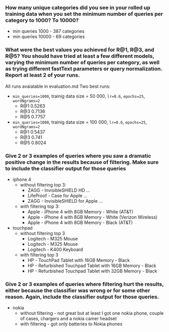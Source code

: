 ### How many unique categories did you see in your rolled up training data when you set the minimum number of queries per category to 1000? To 10000?

* min queries 1000 - 387 categories
* min queries 10000 - 69 categories

### What were the best values you achieved for R@1, R@3, and R@5? You should have tried at least a few different models, varying the minimum number of queries per category, as well as trying different fastText parameters or query normalization. Report at least 2 of your runs.

All runs avaialable in evaluation.md
Two best runs:

* `min_queries=1000`, trainig data size = 50 000, `lr=0.6`, `epochs=25`, `wordNgrams=2`
   * R@1 0.5263
   * R@3 0.7136
   * R@5 0.7757
* `min_queries=1000`, trainig data size = 100 000, `lr=0.6`, `epochs=25`, `wordNgrams=2`
   * R@1 0.5437
   * R@3 0.741
   * R@5 0.8024

### Give 2 or 3 examples of queries where you saw a dramatic positive change in the results because of filtering. Make sure to include the classifier output for those queries

* iphone 4
  * without filtering top 3:
    * ZAGG - InvisibleSHIELD HD ...
    * LifeProof - Case for Apple ...
    * ZAGG - InvisibleSHIELD for Apple ...
  * with filtering top 3:
    * Apple - iPhone 4 with 8GB Memory - White (AT&T)
    * Apple - iPhone 4 with 8GB Memory - White (Verizon Wireless)
    * Apple - iPhone 4 with 8GB Memory - Black (AT&T)
* touchpad
  * without filtering top 3
    * Logitech - M325 Mouse
    * Logitech - M325 Mouse
    * Logitech - K400 Keyboard
  * with filtering top 3
    * HP - TouchPad Tablet with 16GB Memory - Black
    * HP - Refurbished Touchpad Tablet with 16GB Memory - Black
    * HP - Refurbished Touchpad Tablet with 32GB Memory - Black

### Give 2 or 3 examples of queries where filtering hurt the results, either because the classifier was wrong or for some other reason. Again, include the classifier output for those queries.

* nokia
  * without filtering - not great but at least I got one nokia phone, couple of cases, chargers and a nokia camer headset
  * with filtering - got only batteries to Nokia phones
